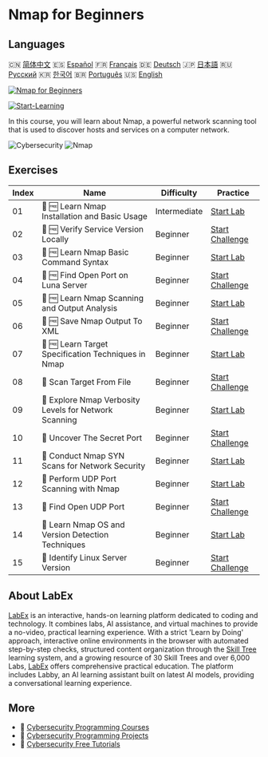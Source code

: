 # Nmap for Beginners

## Languages

🇨🇳 [简体中文](README_zh.md) 🇪🇸 [Español](README_es.md) 🇫🇷 [Français](README_fr.md) 🇩🇪 [Deutsch](README_de.md) 🇯🇵 [日本語](README_ja.md) 🇷🇺 [Русский](README_ru.md) 🇰🇷 [한국어](README_ko.md) 🇧🇷 [Português](README_pt.md) 🇺🇸 [English](README.md) 

[![Nmap for Beginners](https://cover-creator.labex.io/nmap-for-beginners.png)](https://labex.io/courses/nmap-for-beginners)

[![Start-Learning](https://img.shields.io/badge/Start-Learning-whitesmoke?style=for-the-badge)](https://labex.io/courses/nmap-for-beginners)

In this course, you will learn about Nmap, a powerful network scanning tool that is used to discover hosts and services on a computer network.

![Cybersecurity](https://img.shields.io/badge/Cybersecurity-whitesmoke?style=for-the-badge&logo=cybersecurity)
![Nmap](https://img.shields.io/badge/Nmap-whitesmoke?style=for-the-badge&logo=nmap)


## Exercises

|   Index | Name                                                   | Difficulty   | Practice                                                                                                                                               |
|---------|--------------------------------------------------------|--------------|--------------------------------------------------------------------------------------------------------------------------------------------------------|
|      01 | 🧩 🆓 Learn Nmap Installation and Basic Usage          | Intermediate | <a target='_blank' href='https://labex.io/labs/nmap-learn-nmap-installation-and-basic-usage-415924?course=nmap-for-beginners'>Start Lab</a>            |
|      02 | 🎯 🆓 Verify Service Version Locally                   | Beginner     | <a target='_blank' href='https://labex.io/labs/nmap-verify-service-version-locally-548693?course=nmap-for-beginners'>Start Challenge</a>               |
|      03 | 🧩 🆓 Learn Nmap Basic Command Syntax                  | Beginner     | <a target='_blank' href='https://labex.io/labs/nmap-learn-nmap-basic-command-syntax-415919?course=nmap-for-beginners'>Start Lab</a>                    |
|      04 | 🎯 🆓 Find Open Port on Luna Server                    | Beginner     | <a target='_blank' href='https://labex.io/labs/nmap-find-open-port-on-luna-server-548697?course=nmap-for-beginners'>Start Challenge</a>                |
|      05 | 🧩 🆓 Learn Nmap Scanning and Output Analysis          | Beginner     | <a target='_blank' href='https://labex.io/labs/nmap-learn-nmap-scanning-and-output-analysis-415926?course=nmap-for-beginners'>Start Lab</a>            |
|      06 | 🎯 🆓 Save Nmap Output To XML                          | Beginner     | <a target='_blank' href='https://labex.io/labs/nmap-save-nmap-output-to-xml-548705?course=nmap-for-beginners'>Start Challenge</a>                      |
|      07 | 🧩 🆓 Learn Target Specification Techniques in Nmap    | Beginner     | <a target='_blank' href='https://labex.io/labs/nmap-learn-target-specification-techniques-in-nmap-415935?course=nmap-for-beginners'>Start Lab</a>      |
|      08 | 🎯  Scan Target From File                              | Beginner     | <a target='_blank' href='https://labex.io/labs/nmap-scan-target-from-file-548715?course=nmap-for-beginners'>Start Challenge</a>                        |
|      09 | 🧩  Explore Nmap Verbosity Levels for Network Scanning | Beginner     | <a target='_blank' href='https://labex.io/labs/nmap-explore-nmap-verbosity-levels-for-network-scanning-415939?course=nmap-for-beginners'>Start Lab</a> |
|      10 | 🎯  Uncover The Secret Port                            | Beginner     | <a target='_blank' href='https://labex.io/labs/nmap-uncover-the-secret-port-548724?course=nmap-for-beginners'>Start Challenge</a>                      |
|      11 | 🧩  Conduct Nmap SYN Scans for Network Security        | Beginner     | <a target='_blank' href='https://labex.io/labs/nmap-conduct-nmap-syn-scans-for-network-security-415934?course=nmap-for-beginners'>Start Lab</a>        |
|      12 | 🧩  Perform UDP Port Scanning with Nmap                | Beginner     | <a target='_blank' href='https://labex.io/labs/nmap-perform-udp-port-scanning-with-nmap-415938?course=nmap-for-beginners'>Start Lab</a>                |
|      13 | 🎯  Find Open UDP Port                                 | Beginner     | <a target='_blank' href='https://labex.io/labs/nmap-find-open-udp-port-548746?course=nmap-for-beginners'>Start Challenge</a>                           |
|      14 | 🧩  Learn Nmap OS and Version Detection Techniques     | Beginner     | <a target='_blank' href='https://labex.io/labs/nmap-learn-nmap-os-and-version-detection-techniques-415925?course=nmap-for-beginners'>Start Lab</a>     |
|      15 | 🎯  Identify Linux Server Version                      | Beginner     | <a target='_blank' href='https://labex.io/labs/nmap-identify-linux-server-version-548747?course=nmap-for-beginners'>Start Challenge</a>                |

## About LabEx

[LabEx](https://labex.io) is an interactive, hands-on learning platform dedicated to coding and technology. It combines labs, AI assistance, and virtual machines to provide a no-video, practical learning experience. With a strict 'Learn by Doing' approach, interactive online environments in the browser with automated step-by-step checks, structured content organization through the [Skill Tree](https://labex.io/learn) learning system, and a growing resource of 30 Skill Trees and over 6,000 Labs, [LabEx](https://labex.io) offers comprehensive practical education. The platform includes Labby, an AI learning assistant built on latest AI models, providing a conversational learning experience.

## More

- 🔗 [Cybersecurity Programming Courses](https://github.com/labex-labs/awesome-programming-courses)
- 🔗 [Cybersecurity Programming Projects](https://github.com/labex-labs/awesome-programming-projects)
- 🔗 [Cybersecurity Free Tutorials](https://github.com/labex-labs/cybersecurity-free-tutorials)

